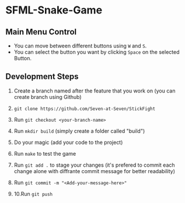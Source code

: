 # SFML-Snake-Game

## Main Menu Control

- You can move between different buttons using `W` and `S`.
- You can select the button you want by clicking `Space` on the selected Button.

## Development Steps
1. Create a branch named after the feature that you work on (you can create branch using Github)

2. `git clone https://github.com/Seven-at-Seven/StickFight`

4. Run `git checkout <your-branch-name>`

5. Run `mkdir build` (simply create a folder called "build")

6. Do your magic (add your code to the project)

7. Run `make` to test the game

8. Run `git add .` to stage your changes (it's prefered to commit each change alone with diffrante commit message for better readability)  

9. Run `git commit -m "<Add-your-message-here>"`

10. 10.Run `git push`
